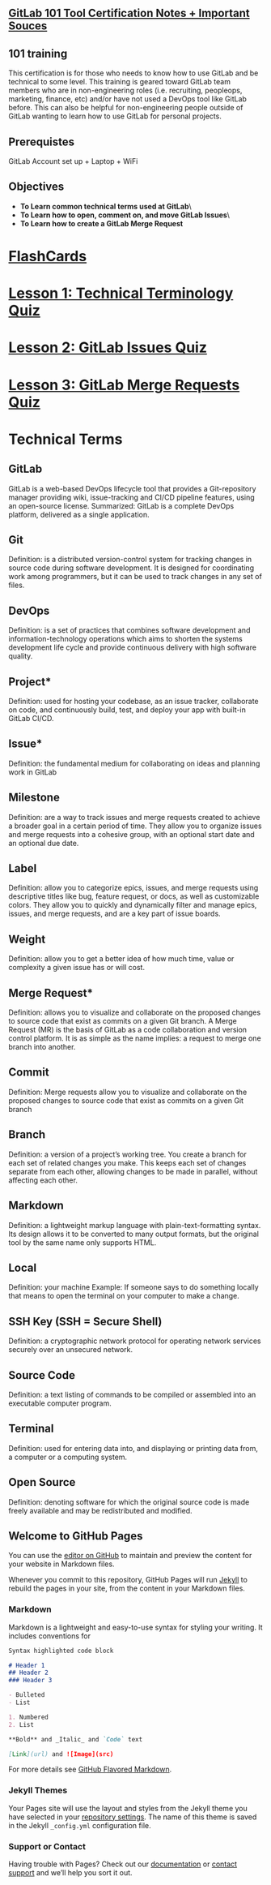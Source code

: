 ## [GitLab 101 Tool Certification Notes + Important Souces](https://atulkamble.github.io/GitLab101/)

## 101 training
This certification is for those who needs to know how to use GitLab and be technical to some level. This training is geared toward GitLab team members who are in non-engineering roles (i.e. recruiting, peopleops, marketing, finance, etc) and/or have not used a DevOps tool like GitLab before. This can also be helpful for non-engineering people outside of GitLab wanting to learn how to use GitLab for personal projects.

## Prerequistes

GitLab Account set up + Laptop + WiFi

## Objectives
- **To Learn common technical terms used at GitLab**\
- **To Learn how to open, comment on, and move GitLab Issues**\
- **To Learn how to create a GitLab Merge Request**

# [FlashCards](https://www.flippity.net/fc.asp?k=1_jf6kg7EVGAhn5YJaxUz0TdavEfh1S2XPxyE4OnqWYE&t=card)

# [Lesson 1: Technical Terminology Quiz](https://docs.google.com/forms/d/e/1FAIpQLSd3G3QJJRa1XvKbUNXhJENSxoWd5907CpP4-jhvvyRcvZzwRA/viewform)
# [Lesson 2: GitLab Issues Quiz](https://docs.google.com/forms/d/e/1FAIpQLSeR1zOvGKrDWD1t52DNv3DdNeLblI2nPP0dm-PKD8TkNUfB7Q/viewform)
# [Lesson 3: GitLab Merge Requests Quiz](https://docs.google.com/forms/d/e/1FAIpQLSfzwgutFZegAESbgsiObhb6N8rqn4NNlWDbxACK7khh3p5hJA/viewform)
# Technical Terms

## GitLab
GitLab is a web-based DevOps lifecycle tool that provides a Git-repository manager providing wiki, issue-tracking and CI/CD pipeline features, using an open-source license.
Summarized: GitLab is a complete DevOps platform, delivered as a single application.

## Git
Definition: is a distributed version-control system for tracking changes in source code during software development. It is designed for coordinating work among programmers, but it can be used to track changes in any set of files.

## DevOps
Definition: is a set of practices that combines software development and information-technology operations which aims to shorten the systems development life cycle and provide continuous delivery with high software quality.

## Project*
Definition: used for hosting your codebase, as an issue tracker, collaborate on code, and continuously build, test, and deploy your app with built-in GitLab CI/CD.

## Issue*
Definition: the fundamental medium for collaborating on ideas and planning work in GitLab

## Milestone
Definition: are a way to track issues and merge requests created to achieve a broader goal in a certain period of time. They allow you to organize issues and merge requests into a cohesive group, with an optional start date and an optional due date.

## Label
Definition: allow you to categorize epics, issues, and merge requests using descriptive titles like bug, feature request, or docs, as well as customizable colors. They allow you to quickly and dynamically filter and manage epics, issues, and merge requests, and are a key part of issue boards.

## Weight
Definition: allow you to get a better idea of how much time, value or complexity a given issue has or will cost.

## Merge Request*
Definition: allows you to visualize and collaborate on the proposed changes to source code that exist as commits on a given Git branch. A Merge Request (MR) is the basis of GitLab as a code collaboration and version control platform. It is as simple as the name implies: a request to merge one branch into another.

## Commit
Definition: Merge requests allow you to visualize and collaborate on the proposed changes to source code that exist as commits on a given Git branch

## Branch
Definition: a version of a project’s working tree. You create a branch for each set of related changes you make. This keeps each set of changes separate from each other, allowing changes to be made in parallel, without affecting each other.

## Markdown
Definition: a lightweight markup language with plain-text-formatting syntax. Its design allows it to be converted to many output formats, but the original tool by the same name only supports HTML.

## Local
Definition: your machine
Example: If someone says to do something locally that means to open the terminal on your computer to make a change.

## SSH Key (SSH = Secure Shell)
Definition: a cryptographic network protocol for operating network services securely over an unsecured network.

## Source Code
Definition: a text listing of commands to be compiled or assembled into an executable computer program.

## Terminal
Definition: used for entering data into, and displaying or printing data from, a computer or a computing system.

## Open Source
Definition: denoting software for which the original source code is made freely available and may be redistributed and modified.



## Welcome to GitHub Pages

You can use the [editor on GitHub](https://github.com/atulkamble/GitLab101/edit/master/README.md) to maintain and preview the content for your website in Markdown files.

Whenever you commit to this repository, GitHub Pages will run [Jekyll](https://jekyllrb.com/) to rebuild the pages in your site, from the content in your Markdown files.

### Markdown

Markdown is a lightweight and easy-to-use syntax for styling your writing. It includes conventions for

```markdown
Syntax highlighted code block

# Header 1
## Header 2
### Header 3

- Bulleted
- List

1. Numbered
2. List

**Bold** and _Italic_ and `Code` text

[Link](url) and ![Image](src)
```

For more details see [GitHub Flavored Markdown](https://guides.github.com/features/mastering-markdown/).

### Jekyll Themes

Your Pages site will use the layout and styles from the Jekyll theme you have selected in your [repository settings](https://github.com/atulkamble/GitLab101/settings). The name of this theme is saved in the Jekyll `_config.yml` configuration file.

### Support or Contact

Having trouble with Pages? Check out our [documentation](https://docs.github.com/categories/github-pages-basics/) or [contact support](https://github.com/contact) and we’ll help you sort it out.
